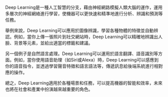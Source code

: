Deep Learning是一種人工智慧的分支，藉由神經網路模擬人類大腦的運作，運用多層次的神經網絡進行學習，使機器可以更快速和精準地進行分析、辨識和預測等任務。

舉例來說，Deep Learning可以應用於圖像辨識，學習各種物體的特徵並自動辨認。例如，當你上傳一張照片到社交網站時，Deep Learning可以精確地辨識出人臉、背景等元素，並給出適當的標籤和建議。

另一個例子是自然語言處理。Deep Learning可以運用於語言翻譯、語音識別等方面。例如，當你使用語音助理（如Siri或Alexa）時，Deep Learning可以感應到你的語音指令，並透過學習聲音特徵和語言語法等，傳遞訊息給後端系統進行相對應的操作。

總之，Deep Learning適用於各種場景和任務，可以提高機器的智能和效率，未來也將在社會和產業中扮演越來越重要的角色。
